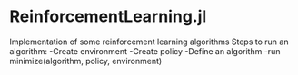 # ReinforcementLearning.jl
Implementation of some reinforcement learning algorithms
Steps to run an algorithm:
-Create environment
-Create policy
-Define an algorithm
-run minimize(algorithm, policy, environment)
